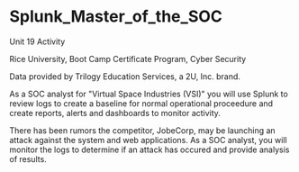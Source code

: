 # Splunk_Master_of_the_SOC

Unit 19 Activity 

Rice University, Boot Camp Certificate Program, Cyber Security

Data provided by Trilogy Education Services, a 2U, Inc. brand.

As a SOC analyst for "Virtual Space Industries (VSI)" you will use Splunk to review logs to create a baseline for normal operational proceedure and create reports, alerts and dashboards to monitor activity. 

There has been rumors the competitor, JobeCorp, may be launching an attack against the system and web applications. As a SOC analyst, you will monitor the logs to determine if an attack has occured and provide analysis of results. 
